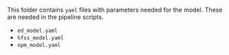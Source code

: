 This folder contains `yaml` files with parameters needed for the model. These are needed in the pipeline scripts.

- `ed_model.yaml`
- `hfss_model.yaml`
- `npm_model.yaml`
